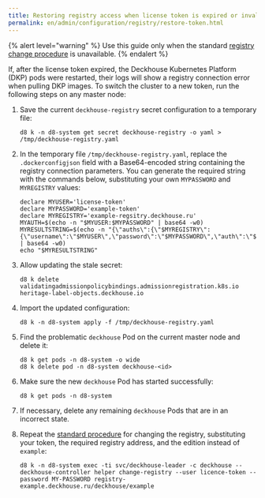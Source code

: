 ```yaml
---
title: Restoring registry access when license token is expired or invalid
permalink: en/admin/configuration/registry/restore-token.html
---
```


{% alert level="warning" %}
Use this guide only when the standard [registry change procedure](./third-party.html) is unavailable.
{% endalert %}

If, after the license token expired, the Deckhouse Kubernetes Platform (DKP) pods were restarted, their logs will show a registry connection error when pulling DKP images. To switch the cluster to a new token, run the following steps on any master node:

1. Save the current `deckhouse-registry` secret configuration to a temporary file:

   ```shell
   d8 k -n d8-system get secret deckhouse-registry -o yaml > /tmp/deckhouse-registry.yaml
   ```

1. In the temporary file `/tmp/deckhouse-registry.yaml`, replace the `.dockerconfigjson` field with a Base64-encoded string containing the registry connection parameters. You can generate the required string with the commands below, substituting your own `MYPASSWORD` and `MYREGISTRY` values:

   ```shell
   declare MYUSER='license-token'
   declare MYPASSWORD='example-token'
   declare MYREGISTRY='example-regsitry.deckhouse.ru'
   MYAUTH=$(echo -n "$MYUSER:$MYPASSWORD" | base64 -w0)
   MYRESULTSTRING=$(echo -n "{\"auths\":{\"$MYREGISTRY\":{\"username\":\"$MYUSER\",\"password\":\"$MYPASSWORD\",\"auth\":\"$MYAUTH\"}}}" | base64 -w0)
   echo "$MYRESULTSTRING"
   ```

1. Allow updating the stale secret:

   ```shell
   d8 k delete validatingadmissionpolicybindings.admissionregistration.k8s.io heritage-label-objects.deckhouse.io
   ```

1. Import the updated configuration:

   ```shell
   d8 k -n d8-system apply -f /tmp/deckhouse-registry.yaml
   ```

1. Find the problematic `deckhouse` Pod on the current master node and delete it:

   ```shell
   d8 k get pods -n d8-system -o wide
   d8 k delete pod -n d8-system deckhouse-<id>
   ```

1. Make sure the new `deckhouse` Pod has started successfully:

   ```shell
   d8 k get pods -n d8-system
   ```

1. If necessary, delete any remaining `deckhouse` Pods that are in an incorrect state.

1. Repeat the [standard procedure](./third-party.html) for changing the registry, substituting your token, the required registry address, and the edition instead of `example`:

   ```shell
   d8 k -n d8-system exec -ti svc/deckhouse-leader -c deckhouse -- deckhouse-controller helper change-registry --user licence-token --password MY-PASSWORD registry-example.deckhouse.ru/deckhouse/example
   ```
